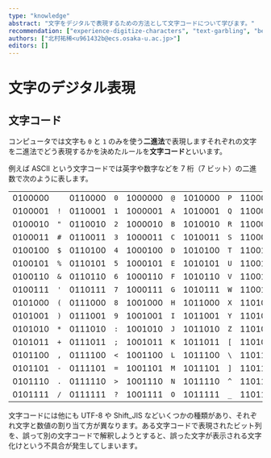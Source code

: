 ```yaml
---
type: "knowledge"
abstract: "文字をデジタルで表現するための方法として文字コードについて学びます。"
recommendation: ["experience-digitize-characters", "text-garbling", "bebras-charset"]
authors: ["北村祐稀<u961432b@ecs.osaka-u.ac.jp>"]
editors: []
---
```


# 文字のデジタル表現

## 文字コード

コンピュータでは文字も `0` と `1` のみを使う**二進法**で表現しますそれぞれの文字を二進法でどう表現するかを決めたルールを**文字コード**といいます。

例えば ASCII という文字コードでは英字や数字などを 7 桁（7 ビット）の二進数で次のように表します。

|         |     |         |     |         |     |         |     |         |     |         |      |
| :-----: | :-: | :-----: | :-: | :-----: | :-: | :-----: | :-: | :-----: | :-: | :-----: | :--: |
| 0100000 |     | 0110000 | `0` | 1000000 | `@` | 1010000 | `P` | 1100000 |     | 1110000 | `p`  |
| 0100001 | `!` | 0110001 | `1` | 1000001 | `A` | 1010001 | `Q` | 1100001 | `a` | 1110001 | `q`  |
| 0100010 | `"` | 0110010 | `2` | 1000010 | `B` | 1010010 | `R` | 1100010 | `b` | 1110010 | `r`  |
| 0100011 | `#` | 0110011 | `3` | 1000011 | `C` | 1010011 | `S` | 1100011 | `c` | 1110011 | `s`  |
| 0100100 | `$` | 0110100 | `4` | 1000100 | `D` | 1010100 | `T` | 1100100 | `d` | 1110100 | `t`  |
| 0100101 | `%` | 0110101 | `5` | 1000101 | `E` | 1010101 | `U` | 1100101 | `e` | 1110101 | `u`  |
| 0100110 | `&` | 0110110 | `6` | 1000110 | `F` | 1010110 | `V` | 1100110 | `f` | 1110110 | `v`  |
| 0100111 | `'` | 0110111 | `7` | 1000111 | `G` | 1010111 | `W` | 1100111 | `g` | 1110111 | `w`  |
| 0101000 | `(` | 0111000 | `8` | 1001000 | `H` | 1011000 | `X` | 1101000 | `h` | 1111000 | `x`  |
| 0101001 | `)` | 0111001 | `9` | 1001001 | `I` | 1011001 | `Y` | 1101001 | `i` | 1111001 | `y`  |
| 0101010 | `*` | 0111010 | `:` | 1001010 | `J` | 1011010 | `Z` | 1101010 | `j` | 1111010 | `z`  |
| 0101011 | `+` | 0111011 | `;` | 1001011 | `K` | 1011011 | `[` | 1101011 | `k` | 1111011 | `{`  |
| 0101100 | `,` | 0111100 | `<` | 1001100 | `L` | 1011100 | `\` | 1101100 | `l` | 1111100 | `\|` |
| 0101101 | `-` | 0111101 | `=` | 1001101 | `M` | 1011101 | `]` | 1101101 | `m` | 1111101 | `}`  |
| 0101110 | `.` | 0111110 | `>` | 1001110 | `N` | 1011110 | `^` | 1101110 | `n` | 1111110 | `~`  |
| 0101111 | `/` | 0111111 | `?` | 1001111 | `O` | 1011111 | `_` | 1101111 | `o` |         |      |

文字コードには他にも UTF-8 や Shift_JIS などいくつかの種類があり、それぞれ文字と数値の割り当て方が異なります。ある文字コードで表現されたビット列を、誤って別の文字コードで解釈しようとすると、誤った文字が表示される文字化けという不具合が発生してしまいます。
